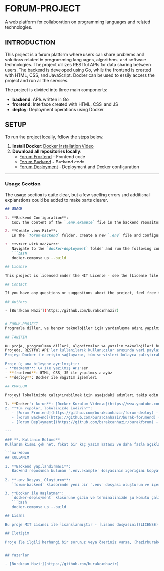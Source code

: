 # FORUM-PROJECT
A web platform for collaboration on programming languages and related technologies.

## INTRODUCTION

This project is a forum platform where users can share problems and solutions related to programming languages, algorithms, and software technologies. The project utilizes RESTful APIs for data sharing between users. The backend is developed using Go, while the frontend is created with HTML, CSS, and JavaScript. Docker can be used to easily access the project and run all the services.

The project is divided into three main components:
- **backend**: APIs written in Go
- **frontend**: Interface created with HTML, CSS, and JS
- **deploy**: Deployment operations using Docker

## SETUP

To run the project locally, follow the steps below:

1. **Install Docker**: [Docker Installation Video](https://www.youtube.com/watch?v=iqqDU2crIEQ)
2. **Download all repositories locally**:
   - [Forum Frontend](https://github.com/burakcanhazir/forum-deploy) - Frontend code
   - [Forum Backend](https://github.com/burakcanhazir/burak-forumend) - Backend code
   - [Forum Deployment](https://github.com/burakcanhazir/burakforum) - Deployment and Docker configuration

---

### **Usage Section**
The usage section is quite clear, but a few spelling errors and additional explanations could be added to make parts clearer.

```markdown
## USAGE

1. **Backend Configuration**: 
   Copy the content of the `.env.example` file in the backend repository.

2. **Create .env File**: 
   In the `forum-backend` folder, create a new `.env` file and configure it with the data you copied.

3. **Start with Docker**: 
   Navigate to the `docker-deployment` folder and run the following command in your terminal:
   ```bash
   docker-compose up --build

## License

This project is licensed under the MIT License - see the [License file](LICENSE) for details.

## Contact

If you have any questions or suggestions about the project, feel free to reach out via [hazirburakcan@gmail.com].

## Authors

- [Burakcan Hazir](https://github.com/burakcanhazir)


# FORUM-PROJECT
Programla dilleri ve benzer teknolojiler için yardımlaşma adını yapılmış bir web sitesi

## TANITIM

Bu proje, programlama dilleri, algoritmalar ve yazılım teknolojileri hakkında kullanıcıların problem ve çözümlerini birbirlerine aktardığı bir forum platformudur. 
Projede, RESTful API'ler kullanılarak kullanıcılar arasında veri paylaşımı yapılmaktadır. Backend kısmında Go dili kullanılmıştır, frontend kısmı ise HTML, CSS ve JavaScript ile geliştirilmiştir.
Projeye Docker ile erişim sağlayarak, tüm servisleri kolayca çalıştırabilirsiniz.

Proje üç ana bileşene ayrılmıştır:
- **backend**: Go ile yazılmış API'ler
- **frontend**: HTML, CSS, JS ile yapılmış arayüz
- **deploy**: Docker ile dağıtım işlemleri

## KURULUM

Projeyi lokalinizde çalıştırabilmek için aşağıdaki adımları takip edin:

1. **Docker'ı kurun**: [Docker Kurulum Videosu](https://www.youtube.com/watch?v=iqqDU2crIEQ)
2. **Tüm repoları lokalinizde indirin**:
   - [Forum Frontend](https://github.com/burakcanhazir/forum-deploy) - Frontend kodu
   - [Forum Backend](https://github.com/burakcanhazir/burak-forumend) - Backend kodu
   - [Forum Deployment](https://github.com/burakcanhazir/burakforum) - Dağıtım ve Docker yapılandırması

---

### **. Kullanım Bölümü**
Kullanım kısmı çok net, fakat bir kaç yazım hatası ve daha fazla açıklama ekleyerek kısımları daha anlaşılır hale getirebilirsiniz.

```markdown
## KULLANIM

1. **Backend yapılandırması**: 
   Backend reposunda bulunan `.env.example` dosyasının içeriğini kopyalayın.
   
2. **.env Dosyası Oluşturun**:
   `forum-backend` klasöründe yeni bir `.env` dosyası oluşturun ve içeriği kopyaladığınız verilerle yapılandırın.

3. **Docker ile Başlatma**:
   `docker-deployment` klasörüne gidin ve terminalinizde şu komutu çalıştırın:
   ```bash
   docker-compose up --build

## Lisans

Bu proje MIT Lisansı ile lisanslanmıştır - [Lisans dosyasını](LICENSE) inceleyin. 

## İletişim

Proje ile ilgili herhangi bir sorunuz veya öneriniz varsa, [hazirburakcan@gmail.com] adresi ile iletişime geçebilirsiniz.


## Yazarlar

- [Burakcan Hazir](https://github.com/burakcanhazir)


